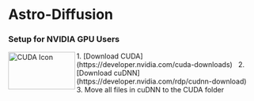 # Astro-Diffusion

### Setup for NVIDIA GPU Users
<img align="left" width="135" height="76" src="https://assets.nvidiagrid.net/ngc/logos/Cuda.png" alt="CUDA Icon">
1. [Download CUDA](https://developer.nvidia.com/cuda-downloads) &nbsp;
2. [Download cuDNN](https://developer.nvidia.com/rdp/cudnn-download) &nbsp;
3. Move all files in cuDNN to the CUDA folder
